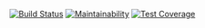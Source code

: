 [![Build Status](https://travis-ci.org/Globoxx/SwEng.svg?branch=master)](https://travis-ci.org/Globoxx/SwEng)
[![Maintainability](https://api.codeclimate.com/v1/badges/8047c1d818b97df75c58/maintainability)](https://codeclimate.com/github/Globoxx/SwEng/maintainability)
[![Test Coverage](https://api.codeclimate.com/v1/badges/8047c1d818b97df75c58/test_coverage)](https://codeclimate.com/github/Globoxx/SwEng/test_coverage)
